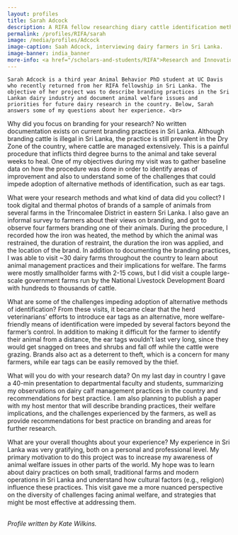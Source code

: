 ```yaml
---
layout: profiles
title: Sarah Adcock
description: A RIFA fellow researching diary cattle identification methods in Sri Lanka
permalink: /profiles/RIFA/sarah
image: /media/profiles/Adcock
image-caption: Saah Adcock, interviewing dairy farmers in Sri Lanka.
image-banner: india_banner
more-info: <a href="/scholars-and-students/RIFA">Research and Innovation Fellowship for Agriculture (RIFA)</a><br><a href="http://iad.ucdavis.edu/">International Agricultural Development Graduate Group</a>
---
```

	Sarah Adcock is a third year Animal Behavior PhD student at UC Davis who recently returned from her RIFA fellowship in Sri Lanka. The objective of her project was to describe branding practices in the Sri Lankan dairy industry and document animal welfare issues and priorities for future dairy research in the country. Below, Sarah answers some of my questions about her experience. <br>


Why did you focus on branding for your research? 
	No written documentation exists on current branding practices in Sri Lanka. Although branding cattle is illegal in Sri Lanka, the practice is still prevalent in the Dry Zone of the country, where cattle are managed extensively. This is a painful procedure that inflicts third degree burns to the animal and take several weeks to heal. One of my objectives during my visit was to gather baseline data on how the procedure was done in order to identify areas of improvement and also to understand some of the challenges that could impede adoption of alternative methods of identification, such as ear tags. <br>

What were your research methods and what kind of data did you collect?
	I took digital and thermal photos of brands of a sample of animals from several farms in the Trincomalee District in eastern Sri Lanka. I also gave an informal survey to farmers about their views on branding, and got to observe four farmers branding one of their animals. During the procedure, I recorded how the iron was heated, the method by which the animal was restrained, the duration of restraint, the duration the iron was applied, and the location of the brand. In addition to documenting the branding practices, I was able to visit ~30 dairy farms throughout the country to learn about animal management practices and their implications for welfare. The farms were mostly smallholder farms with 2-15 cows, but I did visit a couple large-scale government farms run by the National Livestock Development Board with hundreds to thousands of cattle.  <br>

What are some of the challenges impeding adoption of alternative methods of identification?
	From these visits, it became clear that the herd veterinarians’ efforts to introduce ear tags as an alternative, more welfare-friendly means of identification were impeded by several factors beyond the farmer’s control.  In addition to making it difficult for the farmer to identify their animal from a distance, the ear tags wouldn’t last very long, since they would get snagged on trees and shrubs and fall off while the cattle were grazing. Brands also act as a deterrent to theft, which is a concern for many farmers, while ear tags can be easily removed by the thief. <br>

What will you do with your research data?
	On my last day in country I gave a 40-min presentation to departmental faculty and students, summarizing my observations on dairy calf management practices in the country and recommendations for best practice. I am also planning to publish a paper with my host mentor that will describe branding practices, their welfare implications, and the challenges experienced by the farmers, as well as provide recommendations for best practice on branding and areas for further research. <br>

What are your overall thoughts about your experience?
	My experience in Sri Lanka was very gratifying, both on a personal and professional level. My primary motivation to do this project was to increase my awareness of animal welfare issues in other parts of the world. My hope was to learn about dairy practices on both small, traditional farms and modern operations in Sri Lanka and understand how cultural factors (e.g., religion) influence these practices. This visit gave me a more nuanced perspective on the diversity of challenges facing animal welfare, and strategies that might be most effective at addressing them. <br>
<br>


<p><i>Profile written by Kate Wilkins.</i></p> <br>



